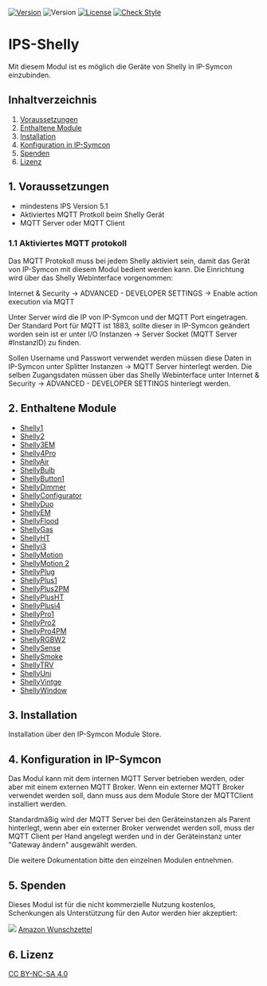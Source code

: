 [![Version](https://img.shields.io/badge/Symcon-PHPModul-red.svg)](https://www.symcon.de/service/dokumentation/entwicklerbereich/sdk-tools/sdk-php/)
![Version](https://img.shields.io/badge/Symcon%20Version-5.1%20%3E-blue.svg)
[![License](https://img.shields.io/badge/License-CC%20BY--NC--SA%204.0-green.svg)](https://creativecommons.org/licenses/by-nc-sa/4.0/)
[![Check Style](https://github.com/Schnittcher/IPS-Shelly/workflows/Check%20Style/badge.svg)](https://github.com/Schnittcher/IPS-Shelly/actions)

# IPS-Shelly
   Mit diesem Modul ist es möglich die Geräte von Shelly in IP-Symcon einzubinden.
 
   ## Inhaltverzeichnis
   1. [Voraussetzungen](#1-voraussetzungen)
   2. [Enthaltene Module](#2-enthaltene-module)
   3. [Installation](#3-installation)
   4. [Konfiguration in IP-Symcon](#4-konfiguration-in-ip-symcon)
   5. [Spenden](#5-spenden)
   6. [Lizenz](#6-lizenz)
   
## 1. Voraussetzungen

* mindestens IPS Version 5.1
* Aktiviertes MQTT Protkoll beim Shelly Gerät
* MQTT Server oder MQTT Client

### 1.1 Aktiviertes MQTT protokoll
Das MQTT Protokoll muss bei jedem Shelly aktiviert sein, damit das Gerät von IP-Symcon mit diesem Modul bedient werden kann.
Die Einrichtung wird über das Shelly Webinterface vorgenommen:

Internet & Security -> ADVANCED - DEVELOPER SETTINGS -> Enable action execution via MQTT

Unter Server wird die IP von IP-Symcon und der MQTT Port eingetragen.
Der Standard Port für MQTT ist 1883, sollte dieser in IP-Symcon geändert worden sein ist er unter I/O Instanzen -> Server Socket (MQTT Server #InstanzID) zu finden.

Sollen Username und Passwort verwendet werden müssen diese Daten in IP-Symcon unter Splitter Instanzen -> MQTT Server hinterlegt werden.
Die selben Zugangsdaten müssen über das Shelly Webinterface unter Internet & Security -> ADVANCED - DEVELOPER SETTINGS hinterlegt werden.

## 2. Enthaltene Module

* [Shelly1](Shelly1/README.md)
* [Shelly2](Shelly2/README.md)
* [Shelly3EM](Shelly3EM/README.md)
* [Shelly4Pro](Shelly4Pro/README.md)
* [ShellyAir](ShellyAir/README.md)
* [ShellyBulb](ShellyBulb/README.md)
* [ShellyButton1](ShellyButton1/README.md)
* [ShellyDimmer](ShellyDimmer/README.md)
* [ShellyConfigurator](ShellyConfigurator/README.md)
* [ShellyDuo](ShellyDuo/README.md)
* [ShellyEM](ShellyEM/README.md)
* [ShellyFlood](ShellyFlood/README.md)
* [ShellyGas](ShellyGas/README.md)
* [ShellyHT](ShellyHT/README.md)
* [Shellyi3](Shellyi3/README.md)
* [ShellyMotion](ShellyMotion/README.md)
* [ShellyMotion 2](ShellyMotion2/README.md)
* [ShellyPlug](ShellyPlug/README.md)
* [ShellyPlus1](ShellyPlus1/README.md)
* [ShellyPlus2PM](ShellyPlus2PM/README.md)
* [ShellyPlusHT](ShellyPlusHT/README.md)
* [ShellyPlusi4](ShellyPlusi4/README.md)
* [ShellyPro1](ShellyPro1/README.md)
* [ShellyPro2](ShellyPro2/README.md)
* [ShellyPro4PM](ShellyPro4PM/README.md)
* [ShellyRGBW2](ShellyRGBW2/README.md)
* [ShellySense](ShellySense/README.md)
* [ShellySmoke](ShellySmoke/README.md)
* [ShellyTRV](ShellyTRV/README.md)
* [ShellyUni](ShellyUni/README.md)
* [ShellyVintge](ShellyVintage/README.md)
* [ShellyWindow](ShellyWindow/README.md)

## 3. Installation
Installation über den IP-Symcon Module Store.

## 4. Konfiguration in IP-Symcon
Das Modul kann mit dem internen MQTT Server betrieben werden, oder aber mit einem externen MQTT Broker.
Wenn ein externer MQTT Broker verwendet werden soll, dann muss aus dem Module Store der MQTTClient installiert werden.

Standardmäßig wird der MQTT Server bei den Geräteinstanzen als Parent hinterlegt, wenn aber ein externer Broker verwendet werden soll, muss der MQTT Client per Hand angelegt werden und in der Geräteinstanz unter "Gateway ändern" ausgewählt werden.

Die weitere Dokumentation bitte den einzelnen Modulen entnehmen.

## 5. Spenden

Dieses Modul ist für die nicht kommerzielle Nutzung kostenlos, Schenkungen als Unterstützung für den Autor werden hier akzeptiert:    

<a href="https://www.paypal.com/cgi-bin/webscr?cmd=_s-xclick&hosted_button_id=EK4JRP87XLSHW" target="_blank"><img src="https://www.paypalobjects.com/de_DE/DE/i/btn/btn_donate_LG.gif" border="0" /></a> <a href="https://www.amazon.de/hz/wishlist/ls/3JVWED9SZMDPK?ref_=wl_share" target="_blank">Amazon Wunschzettel</a>

## 6. Lizenz

[CC BY-NC-SA 4.0](https://creativecommons.org/licenses/by-nc-sa/4.0/)
